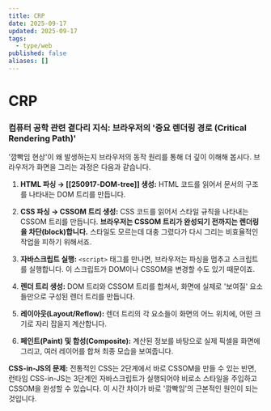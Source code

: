 ```yaml
---
title: CRP
date: 2025-09-17
updated: 2025-09-17
tags:
  - type/web
published: false
aliases: []
---
```

# CRP
### 컴퓨터 공학 관련 곁다리 지식: 브라우저의 '중요 렌더링 경로 (Critical Rendering Path)'

'깜빡임 현상'이 왜 발생하는지 브라우저의 동작 원리를 통해 더 깊이 이해해 봅시다. 브라우저가 화면을 그리는 과정은 다음과 같습니다.

1. **HTML 파싱 → [[250917-DOM-tree]] 생성:** HTML 코드를 읽어서 문서의 구조를 나타내는 DOM 트리를 만듭니다.
    
2. **CSS 파싱 → CSSOM 트리 생성:** CSS 코드를 읽어서 스타일 규칙을 나타내는 CSSOM 트리를 만듭니다. **브라우저는 CSSOM 트리가 완성되기 전까지는 렌더링을 차단(block)합니다.** 스타일도 모르는데 대충 그렸다가 다시 그리는 비효율적인 작업을 피하기 위해서죠.
    
3. **자바스크립트 실행:** `<script>` 태그를 만나면, 브라우저는 파싱을 멈추고 스크립트를 실행합니다. 이 스크립트가 DOM이나 CSSOM을 변경할 수도 있기 때문이죠.
    
4. **렌더 트리 생성:** DOM 트리와 CSSOM 트리를 합쳐서, 화면에 실제로 '보여질' 요소들만으로 구성된 렌더 트리를 만듭니다.
    
5. **레이아웃(Layout/Reflow):** 렌더 트리의 각 요소들이 화면의 어느 위치에, 어떤 크기로 자리 잡을지 계산합니다.
    
6. **페인트(Paint) 및 합성(Composite):** 계산된 정보를 바탕으로 실제 픽셀을 화면에 그리고, 여러 레이어를 합쳐 최종 모습을 보여줍니다.
    

**CSS-in-JS의 문제:** 전통적인 CSS는 2단계에서 바로 CSSOM을 만들 수 있는 반면, 런타임 CSS-in-JS는 3단계인 자바스크립트가 실행되어야 비로소 스타일을 주입하고 CSSOM을 완성할 수 있습니다. 이 시간 차이가 바로 '깜빡임'의 근본적인 원인이 되는 것입니다.

